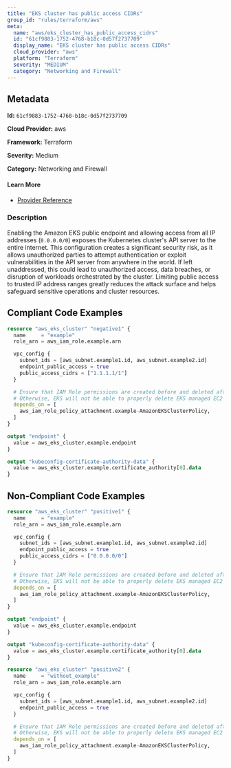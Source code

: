 ```yaml
---
title: "EKS cluster has public access CIDRs"
group_id: "rules/terraform/aws"
meta:
  name: "aws/eks_cluster_has_public_access_cidrs"
  id: "61cf9883-1752-4768-b18c-0d57f2737709"
  display_name: "EKS cluster has public access CIDRs"
  cloud_provider: "aws"
  platform: "Terraform"
  severity: "MEDIUM"
  category: "Networking and Firewall"
---
```

## Metadata

**Id:** `61cf9883-1752-4768-b18c-0d57f2737709`

**Cloud Provider:** aws

**Framework:** Terraform

**Severity:** Medium

**Category:** Networking and Firewall

#### Learn More

 - [Provider Reference](https://registry.terraform.io/providers/hashicorp/aws/latest/docs/resources/eks_cluster)

### Description

 Enabling the Amazon EKS public endpoint and allowing access from all IP addresses (`0.0.0.0/0`) exposes the Kubernetes cluster's API server to the entire internet. This configuration creates a significant security risk, as it allows unauthorized parties to attempt authentication or exploit vulnerabilities in the API server from anywhere in the world. If left unaddressed, this could lead to unauthorized access, data breaches, or disruption of workloads orchestrated by the cluster. Limiting public access to trusted IP address ranges greatly reduces the attack surface and helps safeguard sensitive operations and cluster resources.


## Compliant Code Examples
```terraform
resource "aws_eks_cluster" "negative1" {
  name     = "example"
  role_arn = aws_iam_role.example.arn

  vpc_config {
    subnet_ids = [aws_subnet.example1.id, aws_subnet.example2.id]
    endpoint_public_access = true
    public_access_cidrs = ["1.1.1.1/1"]
  }

  # Ensure that IAM Role permissions are created before and deleted after EKS Cluster handling.
  # Otherwise, EKS will not be able to properly delete EKS managed EC2 infrastructure such as Security Groups.
  depends_on = [
    aws_iam_role_policy_attachment.example-AmazonEKSClusterPolicy,
  ]
}

output "endpoint" {
  value = aws_eks_cluster.example.endpoint
}

output "kubeconfig-certificate-authority-data" {
  value = aws_eks_cluster.example.certificate_authority[0].data
}
```
## Non-Compliant Code Examples
```terraform
resource "aws_eks_cluster" "positive1" {
  name     = "example"
  role_arn = aws_iam_role.example.arn

  vpc_config {
    subnet_ids = [aws_subnet.example1.id, aws_subnet.example2.id]
    endpoint_public_access = true
    public_access_cidrs = ["0.0.0.0/0"]
  }

  # Ensure that IAM Role permissions are created before and deleted after EKS Cluster handling.
  # Otherwise, EKS will not be able to properly delete EKS managed EC2 infrastructure such as Security Groups.
  depends_on = [
    aws_iam_role_policy_attachment.example-AmazonEKSClusterPolicy,
  ]
}

output "endpoint" {
  value = aws_eks_cluster.example.endpoint
}

output "kubeconfig-certificate-authority-data" {
  value = aws_eks_cluster.example.certificate_authority[0].data
}

resource "aws_eks_cluster" "positive2" {
  name     = "without_example"
  role_arn = aws_iam_role.example.arn

  vpc_config {
    subnet_ids = [aws_subnet.example1.id, aws_subnet.example2.id]
    endpoint_public_access = true
  }

  # Ensure that IAM Role permissions are created before and deleted after EKS Cluster handling.
  # Otherwise, EKS will not be able to properly delete EKS managed EC2 infrastructure such as Security Groups.
  depends_on = [
    aws_iam_role_policy_attachment.example-AmazonEKSClusterPolicy,
  ]
}
```
